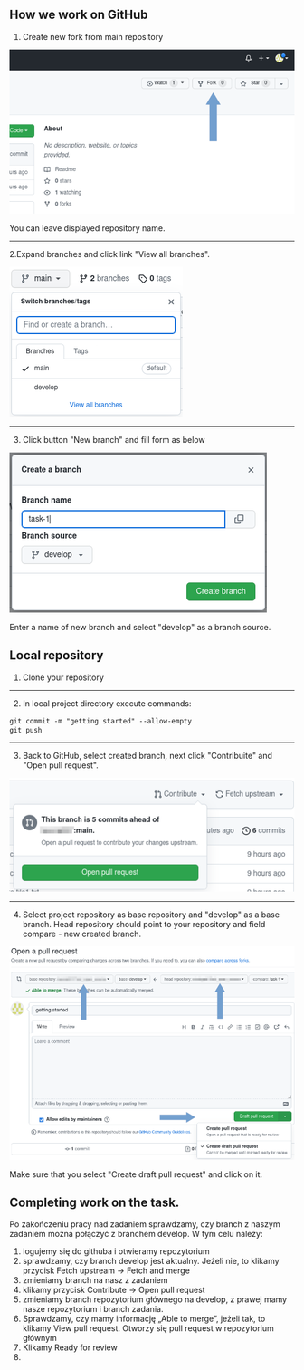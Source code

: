 ## How we work on GitHub

1. Create new fork from main repository

![create fork](githubworkimages/img001_create_fork.png)

You can leave displayed repository name.

---

2.Expand branches and click link "View all branches".

![view all branchesz](githubworkimages/img002_switch_branch.png)

---

3. Click button "New branch" and fill form as below

![create branch](githubworkimages/img003_create_branch.png)

Enter a name of new branch and select "develop" as a branch source.

## Local repository
1. Clone your repository

---

2. In local project directory execute commands:

```shell
git commit -m "getting started" --allow-empty
git push
```

---

3. Back to GitHub, select created branch, next click "Contribuite" and "Open pull request".

![create pull request](githubworkimages/img004_create_pull_request.png)

---

4. Select project repository as base repository and "develop" as a base branch. 
Head repository should point to your repository and field compare - new created branch.

![create draft pull request](githubworkimages/img005_draft_pull_request.png)

Make sure that you select "Create draft pull request" and click on it.



## Completing work on the task.
Po zakończeniu pracy nad zadaniem sprawdzamy, czy branch z naszym zadaniem można połączyć z branchem develop. W tym celu należy:
1. logujemy się do githuba i otwieramy repozytorium
2. sprawdzamy, czy branch develop jest aktualny. Jeżeli nie, to klikamy przycisk Fetch upstream → Fetch and merge
3. zmieniamy branch na nasz z zadaniem
4. klikamy przycisk Contribute → Open pull request
5. zmieniamy branch repozytorium głównego na develop, z prawej mamy nasze repozytorium i branch zadania.
6. Sprawdzamy, czy mamy informację „Able to merge”, jeżeli tak, to klikamy View pull request. Otworzy się pull request w repozytorium głównym
7. Klikamy Ready for review
8. 